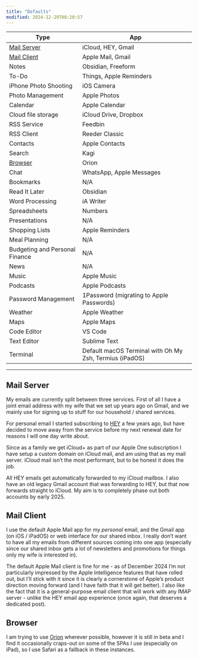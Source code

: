 ```yaml
---
title: "Defaults"
modified: 2024-12-29T08:20:57
---
```


| Type | App |
| ---- | --- |
| [Mail Server](#mail-server)  | iCloud, HEY, Gmail           |
| [Mail Client](#mail-client) | Apple Mail, Gmail             |
| Notes                          | Obsidian, Freeform                               |
| To-Do                          | Things, Apple Reminders                          |
| iPhone Photo Shooting          | iOS Camera                                       |
| Photo Management               | Apple Photos                                     |
| Calendar                       | Apple Calendar                                   |
| Cloud file storage             | iCloud Drive, Dropbox                            |
| RSS Service                           | Feedbin                                           |
| RSS Client                           | Reeder Classic                                          |
| Contacts                       | Apple Contacts                                   |
| Search                        | Kagi                                           |
| [Browser](#browser)           | Orion                                          |
| Chat                           | WhatsApp, Apple Messages                         |
| Bookmarks                      | N/A                                              |
| Read It Later                  | Obsidian                                              |
| Word Processing                | iA Writer                                        |
| Spreadsheets                   | Numbers                                          |
| Presentations                  | N/A                                              |
| Shopping Lists                 | Apple Reminders                                  |
| Meal Planning                  | N/A                                              |
| Budgeting and Personal Finance | N/A                                              |
| News                           | N/A                                              |
| Music                          | Apple Music                                      |
| Podcasts                       | Apple Podcasts                                   |
| Password Management            | 1Password (migrating to Apple Passwords)                                        |
| Weather                        | Apple Weather                                    |
| Maps                           | Apple Maps                                       |
| Code Editor                    | VS Code                                          |
| Text Editor                    | Sublime Text                                     |
| Terminal                       | Default macOS Terminal with Oh My Zsh, Termius (iPadOS) |

---

## Mail Server

My emails are currently split between three services. First of all I have a joint email address with my wife that we set up years ago on Gmail, and we mainly use for signing up to stuff for our household / shared services.

For personal email I started subscribing to [HEY](https://hey.com) a few years ago, but have decided to move away from the service before my next renewal date for reasons I will one day write about.

Since as a family we get iCloud+ as part of our Apple One subscription I have setup a custom domain on iCloud mail, and am using that as my mail server. iCloud mail isn’t the most performant, but to be honest it does the job.

All HEY emails get automatically forwarded to my iCloud mailbox. I also have an old legacy Gmail account that was forwarding to HEY, but that now forwards straight to iCloud. My aim is to completely phase out both accounts by early 2025.

## Mail Client

I use the default Apple Mail app for my _personal_ email, and the Gmail app (on iOS / iPadOS) or web interface for our shared inbox. I really don’t want to have all my emails from different sources coming into one app (especially since our shared inbox gets a lot of newsletters and promotions for things only my wife is interested in).

The default Apple Mail client is fine for me - as of December 2024 I’m not particularly impressed by the Apple Intelligence features that have rolled out, but I’ll stick with it since it is clearly a cornerstone of Apple’s product direction moving forward (and I have faith that it will get better). I also like the fact that it is a general-purpose email client that will work with any IMAP server - unlike the HEY email app experience (once again, that deserves a dedicated post).

## Browser

I am trying to use [Orion](https://kagi.com/orion/) wherever possible, however it is still in beta and I find it occasionally craps-out on some of the SPAs I use (especially on iPad), so I use Safari as a fallback in these instances.